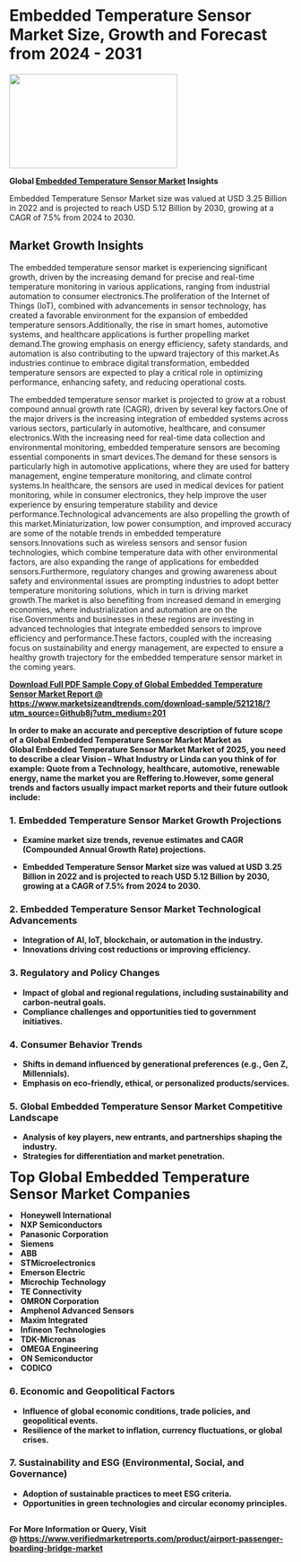 <H1>Embedded Temperature Sensor Market Size, Growth and Forecast from 2024 - 2031</H1><img class="aligncenter size-medium wp-image-584254" src="https://thirdeyenews.in/wp-content/uploads/2024/09/Global-Market-Research-300x168.jpeg" alt="" width="300" height="168" /><p><strong>Global&nbsp;<a href="https://www.marketsizeandtrends.com/download-sample/521218/?utm_source=Github8j?utm_medium=201">Embedded Temperature Sensor Market</a> Insights</strong></p><p>Embedded Temperature Sensor Market size was valued at USD 3.25 Billion in 2022 and is projected to reach USD 5.12 Billion by 2030, growing at a CAGR of 7.5% from 2024 to 2030.</p><p><h2>Market Growth Insights</h2> <p>The embedded temperature sensor market is experiencing significant growth, driven by the increasing demand for precise and real-time temperature monitoring in various applications, ranging from industrial automation to consumer electronics.The proliferation of the Internet of Things (IoT), combined with advancements in sensor technology, has created a favorable environment for the expansion of embedded temperature sensors.Additionally, the rise in smart homes, automotive systems, and healthcare applications is further propelling market demand.The growing emphasis on energy efficiency, safety standards, and automation is also contributing to the upward trajectory of this market.As industries continue to embrace digital transformation, embedded temperature sensors are expected to play a critical role in optimizing performance, enhancing safety, and reducing operational costs.</p> <p><strong><a href="#"></a></strong></p> <p>The embedded temperature sensor market is projected to grow at a robust compound annual growth rate (CAGR), driven by several key factors.One of the major drivers is the increasing integration of embedded systems across various sectors, particularly in automotive, healthcare, and consumer electronics.With the increasing need for real-time data collection and environmental monitoring, embedded temperature sensors are becoming essential components in smart devices.The demand for these sensors is particularly high in automotive applications, where they are used for battery management, engine temperature monitoring, and climate control systems.In healthcare, the sensors are used in medical devices for patient monitoring, while in consumer electronics, they help improve the user experience by ensuring temperature stability and device performance.Technological advancements are also propelling the growth of this market.Miniaturization, low power consumption, and improved accuracy are some of the notable trends in embedded temperature sensors.Innovations such as wireless sensors and sensor fusion technologies, which combine temperature data with other environmental factors, are also expanding the range of applications for embedded sensors.Furthermore, regulatory changes and growing awareness about safety and environmental issues are prompting industries to adopt better temperature monitoring solutions, which in turn is driving market growth.The market is also benefiting from increased demand in emerging economies, where industrialization and automation are on the rise.Governments and businesses in these regions are investing in advanced technologies that integrate embedded sensors to improve efficiency and performance.These factors, coupled with the increasing focus on sustainability and energy management, are expected to ensure a healthy growth trajectory for the embedded temperature sensor market in the coming years.<p><strong><a href="#"></p><p><span class=""><strong>Download Full PDF Sample Copy of Global Embedded Temperature Sensor Market Report</strong> @ <a href="https://www.marketsizeandtrends.com/download-sample/521218/?utm_source=Github8j?utm_medium=201" target="_blank">https://www.marketsizeandtrends.com/download-sample/521218/?utm_source=Github8j?utm_medium=201</a></span></p><p>In order to make an accurate and perceptive description of future scope of a Global&nbsp;Embedded Temperature Sensor Market Market as Global&nbsp;Embedded Temperature Sensor Market Market of 2025, you need to describe a clear Vision &ndash; What Industry or Linda can you think of for example: Quote from a Technology, healthcare, automotive, renewable energy, name the market you are Reffering to.However, some general trends and factors usually impact market reports and their future outlook include:</p><h3>1.&nbsp;<strong>Embedded Temperature Sensor Market Growth Projections</strong></h3><ul><li>Examine market size trends, revenue estimates and CAGR (Compounded Annual Growth Rate) projections.</li><li><p>Embedded Temperature Sensor Market size was valued at USD 3.25 Billion in 2022 and is projected to reach USD 5.12 Billion by 2030, growing at a CAGR of 7.5% from 2024 to 2030.</p></li></ul><h3>2.&nbsp;<strong>Embedded Temperature Sensor Market Technological Advancements</strong></h3><ul><li>Integration of AI, IoT, blockchain, or automation in the industry.</li><li>Innovations driving cost reductions or improving efficiency.</li></ul><h3>3.&nbsp;<strong>Regulatory and Policy Changes</strong></h3><ul><li>Impact of global and regional regulations, including sustainability and carbon-neutral goals.</li><li>Compliance challenges and opportunities tied to government initiatives.</li></ul><h3>4.&nbsp;<strong>Consumer Behavior Trends</strong></h3><ul><li>Shifts in demand influenced by generational preferences (e.g., Gen Z, Millennials).</li><li>Emphasis on eco-friendly, ethical, or personalized products/services.</li></ul><h3>5.&nbsp;<strong>Global Embedded Temperature Sensor Market Competitive Landscape</strong></h3><ul><li>Analysis of key players, new entrants, and partnerships shaping the industry.</li><li>Strategies for differentiation and market penetration.</li></ul><p data-pm-slice="1 1 []"><span style="color: inherit; font-family: inherit; font-size: 25px;">Top Global Embedded Temperature Sensor Market Companies</span></p><div class="" data-test-id=""><p><li>Honeywell International</li><li> NXP Semiconductors</li><li> Panasonic Corporation</li><li> Siemens</li><li> ABB</li><li> STMicroelectronics</li><li> Emerson Electric</li><li> Microchip Technology</li><li> TE Connectivity</li><li> OMRON Corporation</li><li> Amphenol Advanced Sensors</li><li> Maxim Integrated</li><li> Infineon Technologies</li><li> TDK-Micronas</li><li> OMEGA Engineering</li><li> ON Semiconductor</li><li> CODICO</li></p></div><h3>6.&nbsp;<strong>Economic and Geopolitical Factors</strong></h3><ul><li>Influence of global economic conditions, trade policies, and geopolitical events.</li><li>Resilience of the market to inflation, currency fluctuations, or global crises.</li></ul><h3>7.&nbsp;<strong>Sustainability and ESG (Environmental, Social, and Governance)</strong></h3><ul><li>Adoption of sustainable practices to meet ESG criteria.</li><li>Opportunities in green technologies and circular economy principles.</li></ul><h2><strong style="font-size: 14px;">For More Information or Query, Visit @&nbsp;</strong><a style="background-color: #ffffff; font-size: 14px;" href="https://www.marketsizeandtrends.com/report/embedded-temperature-sensor-market/" target="_blank">https://www.verifiedmarketreports.com/product/airport-passenger-boarding-bridge-market</a></h2>
